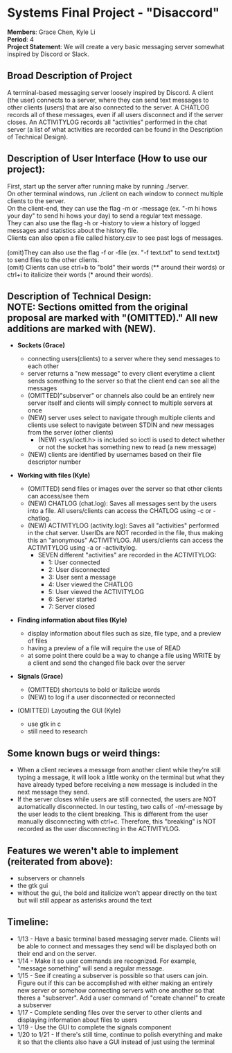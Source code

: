 # Systems Final Project - "Disaccord"
**Members**: Grace Chen, Kyle Li <br>
**Period**: 4 <br>
**Project Statement**: We will create a very basic messaging server somewhat inspired by Discord or Slack. <br>

## Broad Description of Project
A terminal-based messaging server loosely inspired by Discord. A client (the user) connects to a server, where they can send text messages to other clients (users) that are also connected to the server. A CHATLOG records all of these messages, even if all users disconnect and if the server closes. An ACTIVITYLOG records all "activities" performed in the chat server (a list of what activities are recorded can be found in the Description of Technical Design).

## Description of User Interface (How to use our project):
First, start up the server after running make by running ./server. <br>
On other terminal windows, run ./client on each window to connect multiple clients to the server. <br> 
On the client-end, they can use the flag -m or -message (ex. "-m hi hows your day" to send hi hows your day) to send a regular text message. <br>
They can also use the flag -h or -history to view a history of logged messages and statistics about the history file. <br>
Clients can also open a file called history.csv to see past logs of messages. <br>
<br>
(omit)They can also use the flag -f or -file (ex. "-f text.txt" to send text.txt) to send files to the other clients. <br>
(omit) Clients can use ctrl+b to "bold" their words (** around their words) or ctrl+i to italicize their words (* around their words). 

## Description of Technical Design:<br>NOTE: Sections omitted from the original proposal are marked with "(OMITTED)." All new additions are marked with (NEW).
* **Sockets (Grace)**
  * connecting users(clients) to a server where they send messages to each other
  * server returns a "new message" to every client everytime a client sends something to the server so that the client end can see all the messages
  * (OMITTED)"subserver" or channels also could be an entirely new server itself and clients will simply connect to multiple servers at once
  * (NEW) server uses select to navigate through multiple clients and clients use select to navigate between STDIN and new messages from the server (other clients)
       * (NEW) <sys/ioctl.h> is included so ioctl is used to detect whether or not the socket has something new to read (a new message)
  * (NEW) clients are identified by usernames based on their file descriptor number

* **Working with files (Kyle)**
  * (OMITTED) send files or images over the server so that other clients can access/see them
  * (NEW) CHATLOG (chat.log): Saves all messages sent by the users into a file. All users/clients can access the CHATLOG using -c or -chatlog.
  * (NEW) ACTIVITYLOG (activity.log): Saves all "activities" performed in the chat server. UserIDs are NOT recorded in the file, thus making this an "anonymous" ACTIVITYLOG. All users/clients can access the ACTIVITYLOG using -a or -activitylog.
    * SEVEN different "activities" are recorded in the ACTIVITYLOG:
      * 1: User connected
      * 2: User disconnected
      * 3: User sent a message
      * 4: User viewed the CHATLOG
      * 5: User viewed the ACTIVITYLOG
      * 6: Server started
      * 7: Server closed

* **Finding information about files (Kyle)**
  * display information about files such as size, file type, and a preview of files
  * having a preview of a file will require the use of READ
  * at some point there could be a way to change a file using WRITE by a client and send the changed file back over the server 

* **Signals (Grace)**
  * (OMITTED) shortcuts to bold or italicize words 
  * (NEW) to log if a user disconnected or reconnected 

* (OMITTED) Layouting the GUI (Kyle)
  *  use gtk in c
  *  still need to research

## Some known bugs or weird things:
* When a client recieves a message from another client while they're still typing a message, it will look a little wonky on the terminal but what they have already typed before receiving a new message is included in the next message they send.
* If the server closes while users are still connected, the users are NOT automatically disconnected. In our testing, two calls of -m/-message by the user leads to the client breaking. This is different from the user manually disconnecting with ctrl+c. Therefore, this "breaking" is NOT recorded as the user disconnecting in the ACTIVITYLOG.

## Features we weren't able to implement (reiterated from above):
* subservers or channels
* the gtk gui 
* without the gui, the bold and italicize won't appear directly on the text but will still appear as asterisks around the text

## Timeline:
* 1/13 - Have a basic terminal based messaging server made. Clients will be able to connect and messages they send will be displayed both on their end and on the server.
* 1/14 - Make it so user commands are recognized. For example, "message something" will send a regular message. 
* 1/15 - See if creating a subserver is possible so that users can join. Figure out if this can be accomplished with either making an entirely new server or somehow connecting servers with one another so that theres a "subserver". Add a user command of "create channel" to create a subserver
* 1/17 - Complete sending files over the server to other clients and displaying information about files to users
* 1/19 - Use the GUI to complete the signals component
* 1/20 to 1/21 - If there's still time, continue to polish everything and make it so that the clients also have a GUI instead of just using the terminal 
